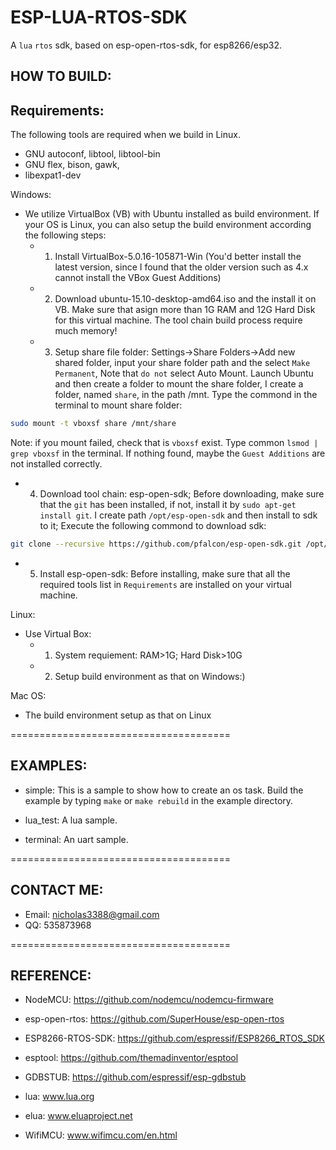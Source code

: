 ESP-LUA-RTOS-SDK
======================================

A `lua` `rtos` sdk, based on esp-open-rtos-sdk, for esp8266/esp32.


HOW TO BUILD:
--------------------------------------

## Requirements:

The following tools are required when we build in Linux.

* GNU autoconf, libtool, libtool-bin
* GNU flex, bison, gawk,
* libexpat1-dev


Windows:

* We utilize VirtualBox (VB) with Ubuntu installed as build environment. If your OS is Linux, you can also setup the build environment according the following steps:
  - 1. Install VirtualBox-5.0.16-105871-Win (You'd better install the latest version, since I found that the older version such as 4.x cannot install the VBox Guest Additions)
  - 2. Download ubuntu-15.10-desktop-amd64.iso and the install it on VB. Make sure that asign more than 1G RAM and 12G Hard Disk for this virtual machine. The tool chain build process require much memory!
  - 3. Setup share file folder: Settings->Share Folders->Add new shared folder, input your share folder path and the select `Make Permanent`, Note that `do not` select Auto Mount. Launch Ubuntu and then create a folder to mount the share folder, I create a folder, named `share`, in the path /mnt. Type the commond in the terminal to mount share folder:

```sh
sudo mount -t vboxsf share /mnt/share 
```

Note: if you mount failed, check that is `vboxsf` exist. Type common `lsmod | grep vboxsf` in the terminal. If nothing found, maybe the `Guest Additions` are not installed correctly.

  - 4. Download tool chain: esp-open-sdk; Before downloading, make sure that the `git` has been installed, if not, install it by `sudo apt-get install git`. I create path `/opt/esp-open-sdk` and then install to sdk to it; Execute the following commond to download sdk:
  
```sh
git clone --recursive https://github.com/pfalcon/esp-open-sdk.git /opt/esp-open-sdk
```
  
  - 5. Install esp-open-sdk: Before installing, make sure that all the required tools list in `Requirements` are installed on your virtual machine. 
  
  
Linux:

* Use Virtual Box:
  - 1. System requiement: RAM>1G; Hard Disk>10G
  - 2. Setup build environment as that on Windows:)

Mac OS:

* The build environment setup as that on Linux

======================================
## EXAMPLES:

* simple: This is a sample to show how to create an os task. Build the example by typing `make` or `make rebuild` in the example directory.

* lua_test: A lua sample. 

* terminal: An uart sample.

======================================
## CONTACT ME: 
  - Email: nicholas3388@gmail.com
  - QQ: 535873968

======================================
## REFERENCE:

* NodeMCU: https://github.com/nodemcu/nodemcu-firmware

* esp-open-rtos: https://github.com/SuperHouse/esp-open-rtos

* ESP8266-RTOS-SDK: https://github.com/espressif/ESP8266_RTOS_SDK

* esptool: https://github.com/themadinventor/esptool

* GDBSTUB: https://github.com/espressif/esp-gdbstub

* lua: www.lua.org

* elua: www.eluaproject.net

* WifiMCU: www.wifimcu.com/en.html
